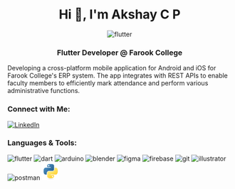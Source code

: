 <h1 align="center">Hi 👋, I'm Akshay C P</h1>
<div align="center">
    <img src="https://media.tenor.com/TCRFRR67pVkAAAAi/rebrnd-coding.gif" alt="flutter" width="100" height="100"/>
</div>
<h3 align="center">Flutter Developer @ Farook College</h3>
Developing a cross-platform mobile application for Android and iOS for Farook College's ERP system. The app integrates with REST APIs to enable faculty members to efficiently mark attendance and perform various administrative functions.


<h3 align="left">Connect with Me:</h3>
<p align="left">
  <a href="https://www.linkedin.com/in/akshay-cp7" target="_blank">
    <img src="https://cdn.uconnectlabs.com/wp-content/uploads/sites/46/2022/08/Linkedin-Logo-e1660320077673.png" alt="LinkedIn" height="20" style="width: auto;"/>
  </a>
</p>

<h3 align="left">Languages & Tools:</h3>
<p align="left" class="icons-container">
  <a><img src="https://www.vectorlogo.zone/logos/flutterio/flutterio-icon.svg" alt="flutter" width="40" height="40"/></a> <a><img src="https://www.vectorlogo.zone/logos/dartlang/dartlang-icon.svg" alt="dart" width="40" height="40"/></a> <a><img src="https://cdn.worldvectorlogo.com/logos/arduino-1.svg" alt="arduino" width="40" height="40"/></a> <a><img src="https://download.blender.org/branding/community/blender_community_badge_white.svg" alt="blender" width="40" height="40"/></a> <a><img src="https://www.vectorlogo.zone/logos/figma/figma-icon.svg" alt="figma" width="40" height="40"/></a> <a><img src="https://www.vectorlogo.zone/logos/firebase/firebase-icon.svg" alt="firebase" width="40" height="40"/></a> <a><img src="https://www.vectorlogo.zone/logos/git-scm/git-scm-icon.svg" alt="git" width="40" height="40"/></a> <a><img src="https://www.vectorlogo.zone/logos/adobe_illustrator/adobe_illustrator-icon.svg" alt="illustrator" width="40" height="40"/></a> <a><img src="https://www.vectorlogo.zone/logos/getpostman/getpostman-icon.svg" alt="postman" width="40" height="40"/></a> <a><img src="https://raw.githubusercontent.com/devicons/devicon/master/icons/python/python-original.svg" alt="python" width="40" height="40"/></a>
</p>
